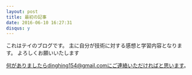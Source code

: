 ```yaml
---
layout: post
title: 最初の記事
date: 2016-06-10 16:27:31
disqus: y
---
```

これはテイのブログです。
主に自分が技術に対する感想と学習内容となります。
よろしくお願いいたします

何がありましたらdinghing154@gmail.comにご連絡いただければと思います。
